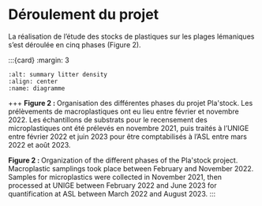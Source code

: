 # Déroulement du projet

La réalisation de l’étude des stocks de plastiques sur les plages lémaniques s’est déroulée en cinq phases (Figure 2).

:::{card} 
:margin: 3

```{image} resources/images/diagramme.jpg
:alt: summary litter density
:align: center
:name: diagramme
```

+++
<b>Figure 2 : </b> Organisation des différentes phases du projet Pla'stock. Les prélèvements de macroplastiques ont eu lieu entre février et novembre 2022. Les échantillons de substrats pour le recensement des microplastiques ont été prélevés en novembre 2021, puis traités à l’UNIGE entre février 2022 et juin 2023 pour être comptabilisés à l’ASL entre mars 2022 et août 2023.

<b>Figure 2 : </b> Organization of the different phases of the Pla'stock project. Macroplastic samplings took place between February and November 2022. Samples for microplastics were collected in November 2021, then processed at UNIGE between February 2022 and June 2023 for quantification at ASL between March 2022 and August 2023.
:::